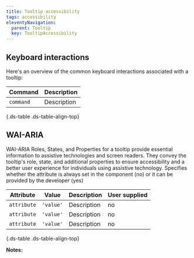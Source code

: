 ```yaml
---
title: Tooltip accessibility
tags: accessibility
eleventyNavigation:
  parent: Tooltip
  key: TooltipAccessibility
---
```

<section>
  
## Keyboard interactions

Here's an overview of the common keyboard interactions associated with a tooltip:

<div class="ds-table-wrapper">

|Command|Description|
|-|-|
|`command`|Description|

{.ds-table .ds-table-align-top}

</div>

</section>

<section>


## WAI-ARIA
WAI-ARIA Roles, States, and Properties for a tooltip provide essential information to assistive technologies and screen readers. They convey the tooltip's role, state, and additional properties to ensure accessibility and a better user experience for individuals using assistive technology.
<sl-tooltip id="tooltip1">Specifies whether the attribute is always set in the component (no) or it can be provided by the developer (yes)</sl-tooltip>

<div class="ds-table-wrapper">
  
|Attribute | Value | Description | User supplied <sl-icon name="info" aria-describedby="tooltip1" size="md"></sl-icon> |
|-|-|-|-|
|`attribute`|`'value'`|Description|no|
|`attribute`|`'value'`|Description|no|
|`attribute`|`'value'`|Description|no|

{.ds-table .ds-table-align-top}

</div>

**Notes:**



</section>
